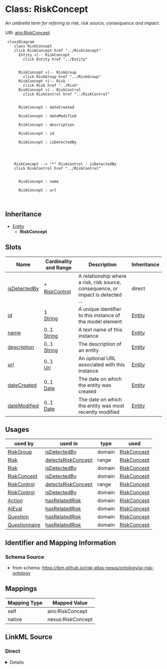

# Class: RiskConcept


_An umbrella term for refering to risk, risk source, consequence and impact._





URI: [airo:RiskConcept](https://w3id.org/airo#RiskConcept)






```mermaid
 classDiagram
    class RiskConcept
    click RiskConcept href "../RiskConcept"
      Entity <|-- RiskConcept
        click Entity href "../Entity"
      

      RiskConcept <|-- RiskGroup
        click RiskGroup href "../RiskGroup"
      RiskConcept <|-- Risk
        click Risk href "../Risk"
      RiskConcept <|-- RiskControl
        click RiskControl href "../RiskControl"
      
      
      RiskConcept : dateCreated
        
      RiskConcept : dateModified
        
      RiskConcept : description
        
      RiskConcept : id
        
      RiskConcept : isDetectedBy
        
          
    
    
    RiskConcept --> "*" RiskControl : isDetectedBy
    click RiskControl href "../RiskControl"

        
      RiskConcept : name
        
      RiskConcept : url
        
      
```





## Inheritance
* [Entity](Entity.md)
    * **RiskConcept**



## Slots

| Name | Cardinality and Range | Description | Inheritance |
| ---  | --- | --- | --- |
| [isDetectedBy](isDetectedBy.md) | * <br/> [RiskControl](RiskControl.md) | A relationship where a risk, risk source, consequence, or impact is detected ... | direct |
| [id](id.md) | 1 <br/> [String](String.md) | A unique identifier to this instance of the model element | [Entity](Entity.md) |
| [name](name.md) | 0..1 <br/> [String](String.md) | A text name of this instance | [Entity](Entity.md) |
| [description](description.md) | 0..1 <br/> [String](String.md) | The description of an entity | [Entity](Entity.md) |
| [url](url.md) | 0..1 <br/> [Uri](Uri.md) | An optional URL associated with this instance | [Entity](Entity.md) |
| [dateCreated](dateCreated.md) | 0..1 <br/> [Date](Date.md) | The date on which the entity was created | [Entity](Entity.md) |
| [dateModified](dateModified.md) | 0..1 <br/> [Date](Date.md) | The date on which the entity was most recently modified | [Entity](Entity.md) |





## Usages

| used by | used in | type | used |
| ---  | --- | --- | --- |
| [RiskGroup](RiskGroup.md) | [isDetectedBy](isDetectedBy.md) | domain | [RiskConcept](RiskConcept.md) |
| [Risk](Risk.md) | [detectsRiskConcept](detectsRiskConcept.md) | range | [RiskConcept](RiskConcept.md) |
| [Risk](Risk.md) | [isDetectedBy](isDetectedBy.md) | domain | [RiskConcept](RiskConcept.md) |
| [RiskConcept](RiskConcept.md) | [isDetectedBy](isDetectedBy.md) | domain | [RiskConcept](RiskConcept.md) |
| [RiskControl](RiskControl.md) | [detectsRiskConcept](detectsRiskConcept.md) | range | [RiskConcept](RiskConcept.md) |
| [RiskControl](RiskControl.md) | [isDetectedBy](isDetectedBy.md) | domain | [RiskConcept](RiskConcept.md) |
| [Action](Action.md) | [hasRelatedRisk](hasRelatedRisk.md) | domain | [RiskConcept](RiskConcept.md) |
| [AiEval](AiEval.md) | [hasRelatedRisk](hasRelatedRisk.md) | domain | [RiskConcept](RiskConcept.md) |
| [Question](Question.md) | [hasRelatedRisk](hasRelatedRisk.md) | domain | [RiskConcept](RiskConcept.md) |
| [Questionnaire](Questionnaire.md) | [hasRelatedRisk](hasRelatedRisk.md) | domain | [RiskConcept](RiskConcept.md) |






## Identifier and Mapping Information







### Schema Source


* from schema: https://ibm.github.io/risk-atlas-nexus/ontology/ai-risk-ontology




## Mappings

| Mapping Type | Mapped Value |
| ---  | ---  |
| self | airo:RiskConcept |
| native | nexus:RiskConcept |







## LinkML Source

<!-- TODO: investigate https://stackoverflow.com/questions/37606292/how-to-create-tabbed-code-blocks-in-mkdocs-or-sphinx -->

### Direct

<details>
```yaml
name: RiskConcept
description: An umbrella term for refering to risk, risk source, consequence and impact.
from_schema: https://ibm.github.io/risk-atlas-nexus/ontology/ai-risk-ontology
is_a: Entity
slots:
- isDetectedBy
class_uri: airo:RiskConcept

```
</details>

### Induced

<details>
```yaml
name: RiskConcept
description: An umbrella term for refering to risk, risk source, consequence and impact.
from_schema: https://ibm.github.io/risk-atlas-nexus/ontology/ai-risk-ontology
is_a: Entity
attributes:
  isDetectedBy:
    name: isDetectedBy
    description: A relationship where a risk, risk source, consequence, or impact
      is detected by a risk control.
    from_schema: https://ibm.github.io/risk-atlas-nexus/ontology/ai-risk-ontology
    rank: 1000
    domain: RiskConcept
    alias: isDetectedBy
    owner: RiskConcept
    domain_of:
    - RiskConcept
    inverse: detectsRiskConcept
    range: RiskControl
    multivalued: true
    inlined: false
  id:
    name: id
    description: A unique identifier to this instance of the model element. Example
      identifiers include UUID, URI, URN, etc.
    from_schema: https://ibm.github.io/risk-atlas-nexus/ontology/ai-risk-ontology
    rank: 1000
    slot_uri: schema:identifier
    identifier: true
    alias: id
    owner: RiskConcept
    domain_of:
    - Entity
    range: string
    required: true
  name:
    name: name
    description: A text name of this instance.
    from_schema: https://ibm.github.io/risk-atlas-nexus/ontology/ai-risk-ontology
    rank: 1000
    slot_uri: schema:name
    alias: name
    owner: RiskConcept
    domain_of:
    - Entity
    range: string
  description:
    name: description
    description: The description of an entity
    from_schema: https://ibm.github.io/risk-atlas-nexus/ontology/ai-risk-ontology
    rank: 1000
    slot_uri: schema:description
    alias: description
    owner: RiskConcept
    domain_of:
    - Entity
    range: string
  url:
    name: url
    description: An optional URL associated with this instance.
    from_schema: https://ibm.github.io/risk-atlas-nexus/ontology/ai-risk-ontology
    rank: 1000
    slot_uri: schema:url
    alias: url
    owner: RiskConcept
    domain_of:
    - Entity
    range: uri
  dateCreated:
    name: dateCreated
    description: The date on which the entity was created.
    from_schema: https://ibm.github.io/risk-atlas-nexus/ontology/ai-risk-ontology
    rank: 1000
    slot_uri: schema:dateCreated
    alias: dateCreated
    owner: RiskConcept
    domain_of:
    - Entity
    range: date
    required: false
  dateModified:
    name: dateModified
    description: The date on which the entity was most recently modified.
    from_schema: https://ibm.github.io/risk-atlas-nexus/ontology/ai-risk-ontology
    rank: 1000
    slot_uri: schema:dateModified
    alias: dateModified
    owner: RiskConcept
    domain_of:
    - Entity
    range: date
    required: false
class_uri: airo:RiskConcept

```
</details>